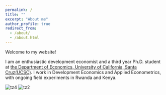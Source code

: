 ```yaml
---
permalink: /
title: ""
excerpt: "About me"
author_profile: true
redirect_from: 
  - /about/
  - /about.html
---
```



Welcome to my website!

I am an enthusiastic development economist and a third year Ph.D. student at [the Department of Economics, University of California, Santa Cruz(UCSC)](https://economics.ucsc.edu/). I work in Development Economics and Applied Econometrics, with ongoing field experiments in Rwanda and Kenya.


![tz4](/images/tz4.jpeg)
![tz2](/images/tz2.jpeg)